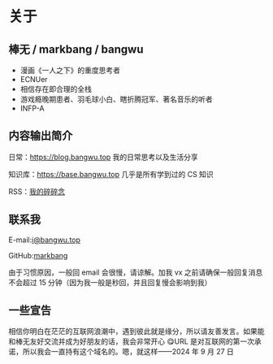 # 关于

## 棒无 / markbang / bangwu

- 漫画《一人之下》的重度思考者
- ECNUer
- 相信存在即合理的全栈
- 游戏瘾晚期患者、羽毛球小白、瞎折腾冠军、著名音乐的听者
- INFP-A

## 内容输出简介

日常：https://blog.bangwu.top 我的日常思考以及生活分享

知识库：https://base.bangwu.top 几乎是所有学到过的 CS 知识

RSS：[我的碎碎念](https://now.bangwu.top/rss.xml)

## 联系我

E-mail:[i@bangwu.top](mailto:i@bangwu.top)

GitHub:[markbang](https://github.com/markbang)

由于习惯原因，一般回 email 会很慢，请谅解。加我 vx 之前请确保一般回复消息不会超过 15 分钟（因为我一般是秒回，并且回复慢会影响到我）

## 一些宣告

相信你明白在茫茫的互联网浪潮中，遇到彼此就是缘分，所以请友善发言。如果能和棒无友好交流并成为好朋友的话，我会非常开心 😋URL 是对互联网的第一次承诺，所以我会一直持有这个域名的。嗯，就这样——2024 年 9 月 27 日
